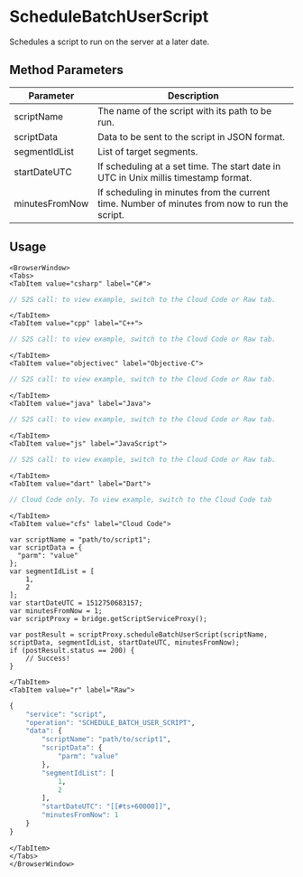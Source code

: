 # ScheduleBatchUserScript

Schedules a script to run on the server at a later date.

<PartialServop service_name="script" operation_name="SCHEDULE_BATCH_USER_SCRIPT" />

## Method Parameters
Parameter | Description
--------- | -----------
scriptName | The name of the script with its path to be run. 
scriptData | Data to be sent to the script in JSON format. 
segmentIdList | List of target segments. 
startDateUTC | If scheduling at a set time. The start date in UTC in Unix millis timestamp format. 
minutesFromNow | If scheduling in minutes from the current time.  Number of minutes from now to run the script. 

## Usage

```mdx-code-block
<BrowserWindow>
<Tabs>
<TabItem value="csharp" label="C#">
```

```csharp
// S2S call: to view example, switch to the Cloud Code or Raw tab.
```

```mdx-code-block
</TabItem>
<TabItem value="cpp" label="C++">
```

```cpp
// S2S call: to view example, switch to the Cloud Code or Raw tab.
```

```mdx-code-block
</TabItem>
<TabItem value="objectivec" label="Objective-C">
```

```objectivec
// S2S call: to view example, switch to the Cloud Code or Raw tab.
```

```mdx-code-block
</TabItem>
<TabItem value="java" label="Java">
```

```java
// S2S call: to view example, switch to the Cloud Code or Raw tab.
```

```mdx-code-block
</TabItem>
<TabItem value="js" label="JavaScript">
```

```javascript
// S2S call: to view example, switch to the Cloud Code or Raw tab.
```

```mdx-code-block
</TabItem>
<TabItem value="dart" label="Dart">
```

```dart
// Cloud Code only. To view example, switch to the Cloud Code tab
```

```mdx-code-block
</TabItem>
<TabItem value="cfs" label="Cloud Code">
```

```cfscript
var scriptName = "path/to/script1";
var scriptData = {
  "parm": "value"
};
var segmentIdList = [
	1,
	2
];
var startDateUTC = 1512750683157;
var minutesFromNow = 1;
var scriptProxy = bridge.getScriptServiceProxy();

var postResult = scriptProxy.scheduleBatchUserScript(scriptName, scriptData, segmentIdList, startDateUTC, minutesFromNow);
if (postResult.status == 200) {
    // Success!
}
```

```mdx-code-block
</TabItem>
<TabItem value="r" label="Raw">
```

```r
{
	"service": "script",
	"operation": "SCHEDULE_BATCH_USER_SCRIPT",
	"data": {
		"scriptName": "path/to/script1",
		"scriptData": {
			"parm": "value"
		},
		"segmentIdList": [
			1,
			2
		],
		"startDateUTC": "[[#ts+60000]]",
		"minutesFromNow": 1
	}
}
```

```mdx-code-block
</TabItem>
</Tabs>
</BrowserWindow>
```

